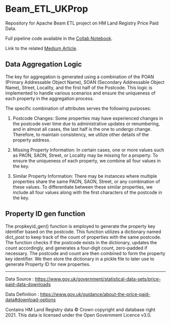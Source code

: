 # Beam_ETL_UKProp

Repository for Apache Beam ETL project on HM Land Registry Price Paid Data.

Full pipeline code available in the [Collab Notebook](https://colab.research.google.com/drive/164hv_14QChqeqKgc2arvwBYgOYWamaf6).

Link to the related [Medium Article](https://medium.com/@varunkrishna97/building-a-scalable-big-data-etl-pipeline-apache-beam-python-sdk-with-mongodb-and-s3-i-o-ab334edc9999).

## Data Aggregation Logic

The key for aggregation is generated using a combination of the POAN (Primary Addressable Object Name), SOAN (Secondary Addressable Object Name), Street, Locality, and the first half of the Postcode. This logic is implemented to handle various scenarios and ensure the uniqueness of each property in the aggregation process.

The specific combination of attributes serves the following purposes:

1. Postcode Changes: Some properties may have experienced changes in the postcode over time due to administrative updates or renumbering, and in almost all cases, the last half is the one to undergo change. Therefore, to maintain consistency, we utilize other details of the property address.

2. Missing Property Information: In certain cases, one or more values such as PAON, SAON, Street, or Locality may be missing for a property. To ensure the uniqueness of each property, we combine all four values in the key.

3. Similar Property Information: There may be instances where multiple properties share the same PAON, SAON, Street, or any combination of these values. To differentiate between these similar properties, we include all four values along with the first characters of the postcode in the key.


## Property ID gen function

The propkeyid_gen() function is employed to generate the property key identifier based on the postcode. This function utilizes a dictionary named dict_post to keep track of the count of properties with the same postcode. The function checks if the postcode exists in the dictionary, updates the count accordingly, and generates a four-digit count, zero-padded if necessary. The postcode and count are then combined to form the property key identifier. We then store the dictionary in a pickle file to later use to generate Property ID  for new properties.

---

Data Source : https://www.gov.uk/government/statistical-data-sets/price-paid-data-downloads 

Data Definition : https://www.gov.uk/guidance/about-the-price-paid-data#download-options

Contains HM Land Registry data © Crown copyright and database right 2021. This data is licensed under the Open Government Licence v3.0.
